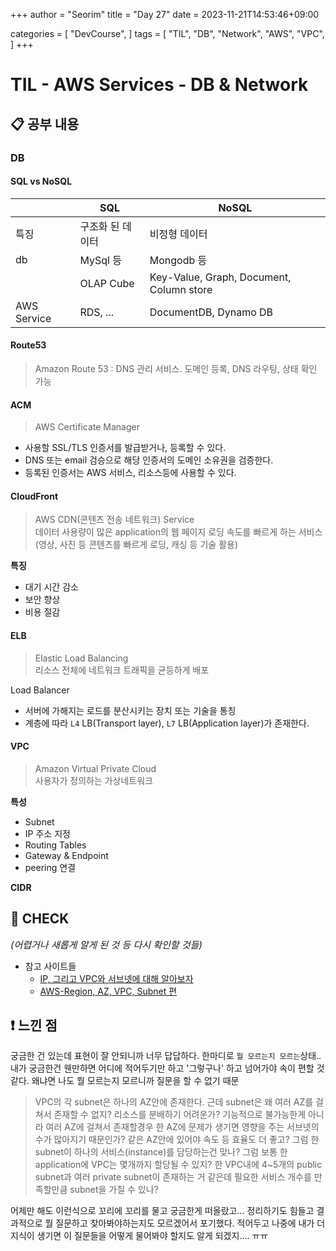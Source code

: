 +++
author = "Seorim"
title =  "Day 27"
date = 2023-11-21T14:53:46+09:00

categories = [
    "DevCourse",
]
tags = [
    "TIL", "DB", "Network", "AWS", "VPC", 
]
+++

# TIL - AWS Services - DB & Network

## 📋 공부 내용

### DB

#### SQL vs NoSQL

|             | SQL              | NoSQL                                    |
| ----------- | ---------------- | ---------------------------------------- |
| 특징        | 구조화 된 데이터 | 비정형 데이터                            |
| db          | MySql 등         | Mongodb 등                               |
|             | OLAP Cube        | Key-Value, Graph, Document, Column store |
| AWS Service | RDS, ...         | DocumentDB, Dynamo DB                    |

#### Route53

> Amazon Route 53 : DNS 관리 서비스. 도메인 등록, DNS 라우팅, 상태 확인 가능

#### ACM

> AWS Certificate Manager

-   사용할 SSL/TLS 인증서를 발급받거나, 등록할 수 있다.
-   DNS 또는 email 검승으로 해당 인증서의 도메인 소유권을 검증한다.
-   등록된 인증서는 AWS 서비스, 리소스등에 사용할 수 있다.

#### CloudFront

> AWS CDN(콘텐츠 전송 네트워크) Service  
> 데이터 사용량이 많은 application의 웹 페이지 로딩 속도를 빠르게 하는 서비스 (영상, 사진 등 콘텐츠를 빠르게 로딩, 캐싱 등 기술 활용)

**특징**

-   대기 시간 감소
-   보안 향상
-   비용 절감

#### ELB

> Elastic Load Balancing  
> 리소스 전체에 네트워크 트래픽을 균등하게 배포

Load Balancer

-   서버에 가해지는 로드를 분산시키는 장치 또는 기술을 통칭
-   계층에 따라 `L4` LB(Transport layer), `L7` LB(Application layer)가 존재한다.

#### VPC

> Amazon Virtual Private Cloud  
> 사용자가 정의하는 가상네트워크

**특성**

-   Subnet
-   IP 주소 지정
-   Routing Tables
-   Gateway & Endpoint
-   peering 연결

**CIDR**

## 👀 CHECK

_<span style = "font-size:15px">(어렵거나 새롭게 알게 된 것 등 다시 확인할 것들)</span>_

-   참고 사이트들
    -   [IP, 그리고 VPC와 서브넷에 대해 알아보자](https://velog.io/@semi-cloud/AWS-VPC-%EC%84%9C%EB%B8%8C%EB%84%B7-%EA%B0%9C%EB%85%90-%EB%B0%8F-%EC%9D%B8%ED%94%84%EB%9D%BC-%EA%B5%AC%EC%B6%95%ED%95%98%EA%B8%B0)
    -   [AWS-Region, AZ, VPC, Subnet 편](https://a1010100z.tistory.com/174)

## ❗ 느낀 점

궁금한 건 있는데 표현이 잘 안되니까 너무 답답하다. 한마디로 `뭘 모르는지 모르는`상태..
내가 궁금한건 웬만하면 어디에 적어두기만 하고 '그렇구나' 하고 넘어가야 속이 편할 것 같다. 왜냐면 나도 뭘 모르는지 모르니까 질문을 할 수 없기 때문

> VPC의 각 subnet은 하나의 AZ안에 존재한다. 근데 subnet은 왜 여러 AZ를 걸쳐서 존재할 수 없지? 리소스를 분배하기 어려운가? 기능적으로 불가능한게 아니라 여러 AZ에 걸쳐서 존재할경우 한 AZ에 문제가 생기면 영향을 주는 서브넷의 수가 많아지기 때문인가? 같은 AZ안에 있어야 속도 등 효율도 더 좋고? 그럼 한 subnet이 하나의 서비스(instance)를 담당하는건 맞나? 그럼 보통 한 application에 VPC는 몇개까지 할당될 수 있지? 한 VPC내에 4~5개의 public subnet과 여러 private subnet이 존재하는 거 같은데 필요한 서비스 개수를 만족할만큼 subnet을 가질 수 있나?

어제만 해도 이런식으로 꼬리에 꼬리를 물고 궁금한게 떠올랐고... 정리하기도 힘들고 결과적으로 뭘 질문하고 찾아봐야하는지도 모르겠어서 포기했다. 적어두고 나중에 내가 더 지식이 생기면 이 질문들을 어떻게 물어봐야 할지도 알게 되겠지.... ㅠㅠ
